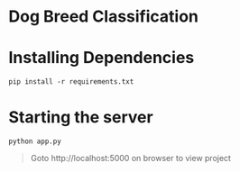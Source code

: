 # Dog Breed Classification

# Installing Dependencies

```pip install -r requirements.txt```

# Starting the server

```python app.py```

> Goto http://localhost:5000 on browser to view project
